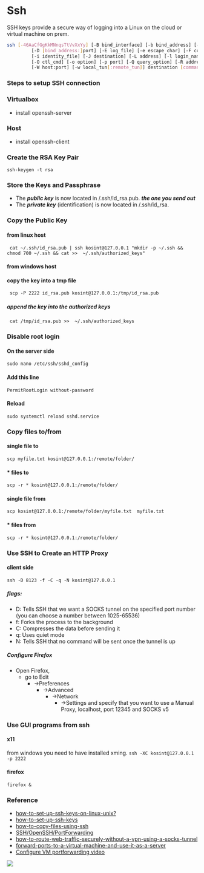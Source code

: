 # Ssh
SSH keys provide a secure way of logging into a Linux on the cloud or virtual machine on prem. 
```  bash
ssh [-46AaCfGgKkMNnqsTtVvXxYy] [-B bind_interface] [-b bind_address] [-c cipher_spec]
         [-D [bind_address:]port] [-E log_file] [-e escape_char] [-F configfile] [-I pkcs11]
         [-i identity_file] [-J destination] [-L address] [-l login_name] [-m mac_spec]
         [-O ctl_cmd] [-o option] [-p port] [-Q query_option] [-R address] [-S ctl_path]
         [-W host:port] [-w local_tun[:remote_tun]] destination [command]
``` 
### Steps to setup SSH connection
### Virtualbox
- install openssh-server
### Host
- install openssh-client
### Create the RSA Key Pair
```ssh-keygen -t rsa```
### Store the Keys and Passphrase    
- The ***public key*** is now located in /.ssh/id_rsa.pub. ***the one you send out***
- The ***private key*** (identification) is now located in /.ssh/id_rsa. 
### Copy the Public Key
#### from linux host
``` cat ~/.ssh/id_rsa.pub | ssh kosint@127.0.0.1 "mkdir -p ~/.ssh && chmod 700 ~/.ssh && cat >>  ~/.ssh/authorized_keys"```
#### from windows host
#### copy the key into a tmp file
``` scp -P 2222 id_rsa.pub kosint@127.0.0.1:/tmp/id_rsa.pub```
##### append the key into the authorized keys
``` cat /tmp/id_rsa.pub >>  ~/.ssh/authorized_keys```
### Disable root login
#### On the server side
```sudo nano /etc/ssh/sshd_config```
#### Add this line
```PermitRootLogin without-password```
#### Reload
```sudo systemctl reload sshd.service```

### Copy files to/from
#### single file to
```scp myfile.txt kosint@127.0.0.1:/remote/folder/```
#### * files to
```scp -r * kosint@127.0.0.1:/remote/folder/```
#### single file from 
```scp kosint@127.0.0.1:/remote/folder/myfile.txt  myfile.txt```
#### * files from 
```scp -r * kosint@127.0.0.1:/remote/folder/```

### Use SSH to Create an HTTP Proxy
#### client side
```ssh -D 8123 -f -C -q -N kosint@127.0.0.1```
##### flags:
- D: Tells SSH that we want a SOCKS tunnel on the specified port number (you can choose a number between 1025-65536)
- f: Forks the process to the background
- C: Compresses the data before sending it
- q: Uses quiet mode
- N: Tells SSH that no command will be sent once the tunnel is up
##### Configure Firefox
- Open Firefox, 
	- go to Edit
		- →Preferences
			- →Advanced
				- →Network
					- →Settings and specify that you want to use a Manual Proxy, localhost, port 12345 and SOCKS v5


### Use GUI programs from ssh
#### x11 
from windows you need to have installed xming. 
```ssh -XC kosint@127.0.0.1 -p 2222```

#### firefox
```firefox &```

### Reference
- [how-to-set-up-ssh-keys-on-linux-unix?](https://www.cyberciti.biz/faq/how-to-set-up-ssh-keys-on-linux-unix/)
- [how-to-set-up-ssh-keys](https://www.digitalocean.com/community/tutorials/how-to-set-up-ssh-keys--2)
- [how-to-copy-files-using-ssh](https://www.simplified.guide/ssh/copy-file)
- [SSH/OpenSSH/PortForwarding](https://help.ubuntu.com/community/SSH/OpenSSH/PortForwarding)
- [how-to-route-web-traffic-securely-without-a-vpn-using-a-socks-tunnel](https://www.digitalocean.com/community/tutorials/how-to-route-web-traffic-securely-without-a-vpn-using-a-socks-tunnel)
- [forward-ports-to-a-virtual-machine-and-use-it-as-a-server](https://www.howtogeek.com/122641/how-to-forward-ports-to-a-virtual-machine-and-use-it-as-a-server/)
- [Configure VM portforwarding video](https://youtu.be/ErzhbUusgdI?t=39)

![](https://raw.githubusercontent.com/frankietyrine/K-OSINT.iso/master/unnamed.png)
